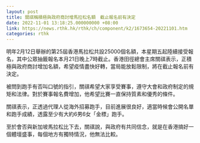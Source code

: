 ```yaml
---
layout: post
title: 關祺稱積極與政府商討增馬拉松名額　截止報名前有決定
date: 2022-11-01 13:18:25.000000000 +08:00
link: https://news.rthk.hk/rthk/ch/component/k2/1673654-20221101.htm
categories: rthk
---
```


明年2月12日舉辦的第25屆香港馬拉松共設25000個名額，本星期五起陸續接受報名，其中公眾抽籤報名本月21日晚上7時截止。香港田徑總會主席關祺表示，正積極與政府商討增加名額，希望疫情盡快好轉，當局能放鬆限制，將在截止報名前有決定。

被問到跑手有否叫口號的指引，關祺希望大家享受賽事，遵守大會和政府制定的規矩和法律。對於賽事報名費增加，他希望比賽一直保持質素和優秀的條件。

關祺表示，正透過代理人從海外招募跑手，目前進展很良好，適當時候會公開名單和跑手成績，透露至少有大約6男6女「金標」跑手。

至於會否與新加坡馬拉松比下去，關祺說，與政府有共同信念，就是在香港搞好一個體壇盛事，每個地方有獨特情況，他無法比較。
